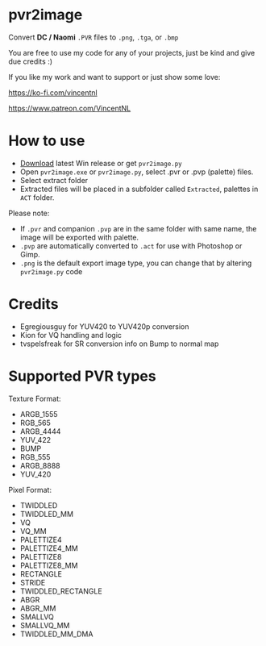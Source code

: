 # pvr2image

Convert **DC / Naomi** `.PVR` files to `.png`, `.tga`, or `.bmp`

You are free to use my code for any of your projects, just be kind and give due credits :)


If you like my work and want to support or just show some love:

https://ko-fi.com/vincentnl

https://www.patreon.com/VincentNL

# How to use

- [Download](https://github.com/VincentNLOBJ/pvr2image/releases) latest Win release or get `pvr2image.py` 
- Open `pvr2image.exe` or `pvr2image.py`, select .pvr or .pvp (palette) files.
- Select extract folder
- Extracted files will be placed in a subfolder called `Extracted`, palettes in `ACT` folder.

Please note:
- If `.pvr` and companion `.pvp` are in the same folder with same name, the image will be exported with palette.
- `.pvp` are automatically converted to `.act` for use with Photoshop or Gimp.
- `.png` is the default export image type, you can change that by altering `pvr2image.py` code

# Credits
* Egregiousguy for YUV420 to YUV420p conversion
* Kion for VQ handling and logic
* tvspelsfreak for SR conversion info on Bump to normal map

# Supported PVR types

Texture Format:
* ARGB_1555
* RGB_565
* ARGB_4444
* YUV_422
* BUMP
* RGB_555
* ARGB_8888	
* YUV_420

Pixel Format:
* TWIDDLED
* TWIDDLED_MM
* VQ
* VQ_MM
* PALETTIZE4
* PALETTIZE4_MM
* PALETTIZE8
* PALETTIZE8_MM
* RECTANGLE
* STRIDE
* TWIDDLED_RECTANGLE
* ABGR
* ABGR_MM
* SMALLVQ
* SMALLVQ_MM
* TWIDDLED_MM_DMA
